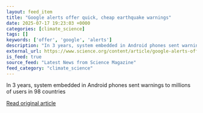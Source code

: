```yaml
---
layout: feed_item
title: "Google alerts offer quick, cheap earthquake warnings"
date: 2025-07-17 19:23:03 +0000
categories: [climate_science]
tags: []
keywords: ['offer', 'google', 'alerts']
description: "In 3 years, system embedded in Android phones sent warnings to millions of users in 98 countries"
external_url: https://www.science.org/content/article/google-alerts-offer-quick-cheap-earthquake-warnings
is_feed: true
source_feed: "Latest News from Science Magazine"
feed_category: "climate_science"
---
```


In 3 years, system embedded in Android phones sent warnings to millions of users in 98 countries

[Read original article](https://www.science.org/content/article/google-alerts-offer-quick-cheap-earthquake-warnings)
